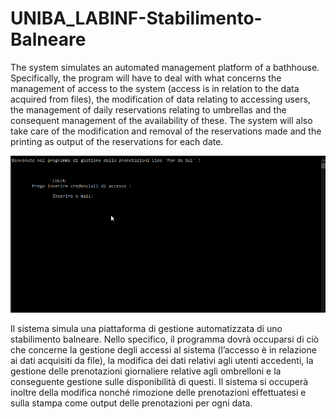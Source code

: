 # UNIBA_LABINF-Stabilimento-Balneare

The system simulates an automated management platform of a bathhouse. Specifically, the program will have to deal with what concerns the management of access to the system (access is in relation to the data acquired from files), the modification of data relating to accessing users, the management of daily reservations relating to umbrellas and the consequent management of the availability of these. The system will also take care of the modification and removal of the reservations made and the printing as output of the reservations for each date.

![](UNIBA_LABINF.gif)

Il sistema simula una piattaforma di gestione automatizzata di uno stabilimento balneare. Nello specifico, il programma dovrà occuparsi di  ciò che concerne la gestione degli accessi al sistema (l’accesso è in relazione ai dati acquisiti da file), la modifica dei dati relativi agli utenti accedenti, la gestione delle prenotazioni giornaliere relative agli  ombrelloni e la conseguente gestione sulle disponibilità di questi. Il sistema si occuperà inoltre della modifica nonché rimozione delle prenotazioni effettuatesi e sulla stampa come output delle prenotazioni per ogni data.

